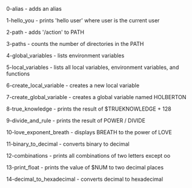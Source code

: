 <p>0-alias			- adds an alias</p>
<p>1-hello_you			- prints 'hello user' where user is the current user</p>
<p>2-path			- adds '/action' to PATH</p>
<p>3-paths			- counts the number of directories in the PATH</p>
<p>4-global_variables		- lists environment variables</p>
<p>5-local_variables		- lists all local variables, environment variables, and functions</p>
<p>6-create_local_variable	- creates a new local variable</p>
<p>7-create_global_variable	- creates a global variable named HOLBERTON</p>
<p>8-true_knowledge		- prints the result of $TRUEKNOWLEDGE + 128</p>
<p>9-divide_and_rule		- prints the result of POWER / DIVIDE</p>
<p>10-love_exponent_breath	- displays BREATH  to the power of LOVE</p>
<p>11-binary_to_decimal		- converts binary to decimal</p>
<p>12-combinations		- prints all combinations of two letters except oo</p>
<p>13-print_float		- prints the value of $NUM to two decimal places</p>
<p>14-decimal_to_hexadecimal	- converts decimal to hexadecimal
